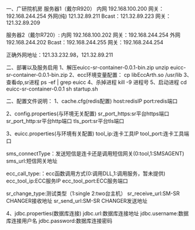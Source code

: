 一、广研院机房
服务器1（戴尔R920）
内网 192.168.100.200  网关：192.168.244.254
外网(纯) 121.32.89.211 Bcast：121.32.89.223  网关：121.32.89.209

服务器2（戴尔R720）:
内网 192.168.100.202  网关：192.168.244.254
外网 192.168.244.202  Bcast：192.168.244.255  网关：192.168.244.254

正确外网地址：121.33.232.98，121.32.89.211

二、部署以及服务启用
1、解压euicc-sr-container-0.0.1-bin.zip
unzip euicc-sr-container-0.0.1-bin.zip
2、ecc环境变量配置：
cp libEccArth.so /usr/lib
3、查看dp,sr进程 
ps -ef | grep euicc
4、杀掉进程
kill -9 进程号
5、启动进程 
cd euicc-sr-container-0.0.1
sh startup.sh

二、配置文件说明：
1、cache.cfg(redis配置)
host:redisIP
port:redis端口

2、config.properties(与环境无关配置)
sr_port_https:sr平台https端口
sr_port_http:sr平台http端口
tls_port:sr平台tls端口

3、euicc.properties(与环境有关配置)
tool_ip:连卡工具IP
tool_port:连卡工具端口

sms_connectType：发送短信是连卡还是调用短信网关(0:tool,1:SMSAGENT)
sms_url:短信网关地址

ecc_call_type:：ecc函数调用方式(0:调用DLL,1:调用服务，暂未提供)
ecc_tool_ip:ECC服务IP
ecc_tool_port:ECC服务端口

sr_change_type:测试类型（1:single 2:two台主机）
sr_receive_url:SM-SR CHANGER接收地址
sr_send_url:SM-SR CHANGER发送地址

4、jdbc.properties(数据库连接)
jdbc.url:数据库连接地址
jdbc.username:数据库连接用户名
jdbc.password:数据库连接密码